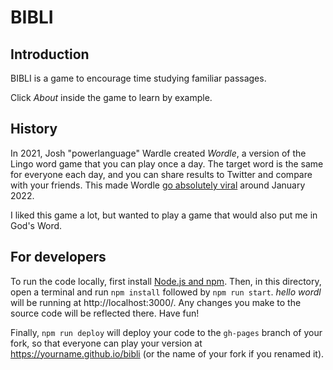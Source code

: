 # BIBLI



## Introduction

BIBLI is a game to encourage time studying familiar passages.

Click _About_ inside the game to learn by example.

## History

In 2021, Josh "powerlanguage" Wardle created _Wordle_, a version of the Lingo word game that you can play once a day. The target word is the same for everyone each day, and you can share results to Twitter and compare with your friends. This made Wordle [go absolutely viral](https://www.nytimes.com/2022/01/03/technology/wordle-word-game-creator.html) around January 2022.

I liked this game a lot, but wanted to play a game that would also put me in God's Word. 

## For developers

To run the code locally, first install [Node.js and npm](https://docs.npmjs.com/downloading-and-installing-node-js-and-npm#using-a-node-version-manager-to-install-nodejs-and-npm). Then, in this directory, open a terminal and run `npm install` followed by `npm run start`. _hello wordl_ will be running at http://localhost:3000/. Any changes you make to the source code will be reflected there. Have fun!

Finally, `npm run deploy` will deploy your code to the `gh-pages` branch of your fork, so that everyone can play your version at https://yourname.github.io/bibli (or the name of your fork if you renamed it). 
